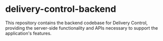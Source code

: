 # delivery-control-backend
This repository contains the backend codebase for Delivery Control, providing the server-side functionality and APIs necessary to support the application's features.
